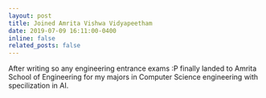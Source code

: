 ```yaml
---
layout: post
title: Joined Amrita Vishwa Vidyapeetham
date: 2019-07-09 16:11:00-0400
inline: false
related_posts: false
---
```


After writing so any engineering entrance exams :P finally landed to Amrita School of Engineering for my majors in Computer Science engineering with specilization in AI.
